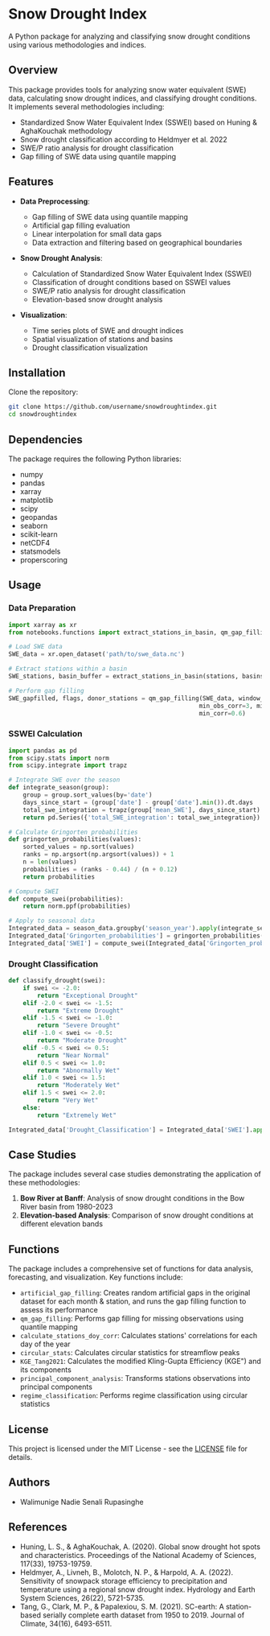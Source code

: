 # Snow Drought Index

A Python package for analyzing and classifying snow drought conditions using various methodologies and indices.

## Overview

This package provides tools for analyzing snow water equivalent (SWE) data, calculating snow drought indices, and classifying drought conditions. It implements several methodologies including:

- Standardized Snow Water Equivalent Index (SSWEI) based on Huning & AghaKouchak methodology
- Snow drought classification according to Heldmyer et al. 2022
- SWE/P ratio analysis for drought classification
- Gap filling of SWE data using quantile mapping

## Features

- **Data Preprocessing**: 
  - Gap filling of SWE data using quantile mapping
  - Artificial gap filling evaluation
  - Linear interpolation for small data gaps
  - Data extraction and filtering based on geographical boundaries

- **Snow Drought Analysis**:
  - Calculation of Standardized Snow Water Equivalent Index (SSWEI)
  - Classification of drought conditions based on SSWEI values
  - SWE/P ratio analysis for drought classification
  - Elevation-based snow drought analysis

- **Visualization**:
  - Time series plots of SWE and drought indices
  - Spatial visualization of stations and basins
  - Drought classification visualization

## Installation

Clone the repository:

```bash
git clone https://github.com/username/snowdroughtindex.git
cd snowdroughtindex
```

## Dependencies

The package requires the following Python libraries:

- numpy
- pandas
- xarray
- matplotlib
- scipy
- geopandas
- seaborn
- scikit-learn
- netCDF4
- statsmodels
- properscoring

## Usage

### Data Preparation

```python
import xarray as xr
from notebooks.functions import extract_stations_in_basin, qm_gap_filling

# Load SWE data
SWE_data = xr.open_dataset('path/to/swe_data.nc')

# Extract stations within a basin
SWE_stations, basin_buffer = extract_stations_in_basin(stations, basins, basin_id, buffer_km=0)

# Perform gap filling
SWE_gapfilled, flags, donor_stations = qm_gap_filling(SWE_data, window_days=7, 
                                                     min_obs_corr=3, min_obs_cdf=10, 
                                                     min_corr=0.6)
```

### SSWEI Calculation

```python
import pandas as pd
from scipy.stats import norm
from scipy.integrate import trapz

# Integrate SWE over the season
def integrate_season(group):
    group = group.sort_values(by='date')
    days_since_start = (group['date'] - group['date'].min()).dt.days
    total_swe_integration = trapz(group['mean_SWE'], days_since_start)
    return pd.Series({'total_SWE_integration': total_swe_integration})

# Calculate Gringorten probabilities
def gringorten_probabilities(values):
    sorted_values = np.sort(values)
    ranks = np.argsort(np.argsort(values)) + 1
    n = len(values)
    probabilities = (ranks - 0.44) / (n + 0.12)
    return probabilities

# Compute SWEI
def compute_swei(probabilities):
    return norm.ppf(probabilities)

# Apply to seasonal data
Integrated_data = season_data.groupby('season_year').apply(integrate_season).reset_index()
Integrated_data['Gringorten_probabilities'] = gringorten_probabilities(Integrated_data['total_SWE_integration'])
Integrated_data['SWEI'] = compute_swei(Integrated_data['Gringorten_probabilities'])
```

### Drought Classification

```python
def classify_drought(swei):
    if swei <= -2.0:
        return "Exceptional Drought"
    elif -2.0 < swei <= -1.5:
        return "Extreme Drought"
    elif -1.5 < swei <= -1.0:
        return "Severe Drought"
    elif -1.0 < swei <= -0.5:
        return "Moderate Drought"
    elif -0.5 < swei <= 0.5:
        return "Near Normal"
    elif 0.5 < swei <= 1.0:
        return "Abnormally Wet"
    elif 1.0 < swei <= 1.5:
        return "Moderately Wet"
    elif 1.5 < swei <= 2.0:
        return "Very Wet"
    else:
        return "Extremely Wet"

Integrated_data['Drought_Classification'] = Integrated_data['SWEI'].apply(classify_drought)
```

## Case Studies

The package includes several case studies demonstrating the application of these methodologies:

1. **Bow River at Banff**: Analysis of snow drought conditions in the Bow River basin from 1980-2023
2. **Elevation-based Analysis**: Comparison of snow drought conditions at different elevation bands

## Functions

The package includes a comprehensive set of functions for data analysis, forecasting, and visualization. Key functions include:

- `artificial_gap_filling`: Creates random artificial gaps in the original dataset for each month & station, and runs the gap filling function to assess its performance
- `qm_gap_filling`: Performs gap filling for missing observations using quantile mapping
- `calculate_stations_doy_corr`: Calculates stations' correlations for each day of the year
- `circular_stats`: Calculates circular statistics for streamflow peaks
- `KGE_Tang2021`: Calculates the modified Kling-Gupta Efficiency (KGE") and its components
- `principal_component_analysis`: Transforms stations observations into principal components
- `regime_classification`: Performs regime classification using circular statistics

## License

This project is licensed under the MIT License - see the [LICENSE](LICENSE) file for details.

## Authors

- Walimunige Nadie Senali Rupasinghe

## References

- Huning, L. S., & AghaKouchak, A. (2020). Global snow drought hot spots and characteristics. Proceedings of the National Academy of Sciences, 117(33), 19753-19759.
- Heldmyer, A., Livneh, B., Molotch, N. P., & Harpold, A. A. (2022). Sensitivity of snowpack storage efficiency to precipitation and temperature using a regional snow drought index. Hydrology and Earth System Sciences, 26(22), 5721-5735.
- Tang, G., Clark, M. P., & Papalexiou, S. M. (2021). SC-earth: A station-based serially complete earth dataset from 1950 to 2019. Journal of Climate, 34(16), 6493-6511.
